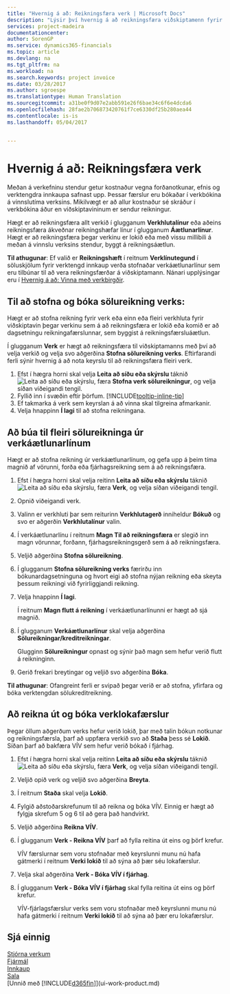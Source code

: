```yaml
---
title: "Hvernig á að: Reikningsfæra verk | Microsoft Docs"
description: "Lýsir því hvernig á að reikningsfæra viðskiptamenn fyrir útgjöld verks á vinnslutíma verksins."
services: project-madeira
documentationcenter: 
author: SorenGP
ms.service: dynamics365-financials
ms.topic: article
ms.devlang: na
ms.tgt_pltfrm: na
ms.workload: na
ms.search.keywords: project invoice
ms.date: 03/28/2017
ms.author: sgroespe
ms.translationtype: Human Translation
ms.sourcegitcommit: a31be0f9d07e2abb591e26f6bae34c6f6e4dcda6
ms.openlocfilehash: 28fae2b706873420761f7ce6330df25b280aea44
ms.contentlocale: is-is
ms.lasthandoff: 05/04/2017


---
```

# <a name="how-to-invoice-jobs"></a>Hvernig á að: Reikningsfæra verk
Meðan á verkefninu stendur getur kostnaður vegna forðanotkunar, efnis og verktengdra innkaupa safnast upp. Þessar færslur eru bókaðar í verkbókina á vinnslutíma verksins. Mikilvægt er að allur kostnaður sé skráður í verkbókina áður en viðskiptavininum er sendur reikningur.

Hægt er að reikningsfæra allt verkið í glugganum **Verkhlutalínur** eða aðeins reikningsfæra ákveðnar reikningshæfar línur í glugganum **Áætlunarlínur**. Hægt er að reikningsfæra þegar verkinu er lokið eða með vissu millibili á meðan á vinnslu verksins stendur, byggt á reikningsáætlun.

**Til athugunar**: Ef valið er **Reikningshæft** í reitnum **Verklínutegund** í söluskjölum fyrir verktengd innkaup verða stofnaðar verkáætlunarlínur sem eru tilbúnar til að vera reikningsfærðar á viðskiptamann. Nánari upplýsingar eru í [Hvernig á að: Vinna með verkbirgðir](projects-how-manage-project-supplies.md).

## <a name="to-create-and-post-a-job-sales-invoice"></a>Til að stofna og bóka sölureikning verks:
Hægt er að stofna reikning fyrir verk eða einn eða fleiri verkhluta fyrir viðskiptavin þegar verkinu sem á að reikningsfæra er lokið eða komið er að dagsetningu reikningafærslunnar, sem byggist á reikningsfærsluáætlun.

Í glugganum **Verk** er hægt að reikningsfæra til viðskiptamanns með því að velja verkið og velja svo aðgerðina **Stofna sölureikning verks**. Eftirfarandi ferli sýnir hvernig á að nota keyrslu til að reikningsfæra fleiri verk.  

1. Efst í hægra horni skal velja **Leita að síðu eða skýrslu** táknið ![Leita að síðu eða skýrslu](media/ui-search/search_small.png "Leita að síðu eða skýrslu táknið"), færa **Stofna verk sölureikningur**, og velja síðan viðeigandi tengil.  
2. Fyllið inn í svæðin eftir þörfum. [!INCLUDE[tooltip-inline-tip](includes/tooltip-inline-tip_md.md)]
3. Ef takmarka á verk sem keyrslan á að vinna skal tilgreina afmarkanir.
4. Velja hnappinn **Í lagi** til að stofna reikningana.  

## <a name="to-create-multiple-job-sales-invoices-from-job-planning-lines"></a>Að búa til fleiri sölureikninga úr verkáætlunarlínum
Hægt er að stofna reikning úr verkáætlunarlínum, og gefa upp á þeim tíma magnið af vörunni, forða eða fjárhagsreikning sem á að reikningsfæra.

1. Efst í hægra horni skal velja reitinn **Leita að síðu eða skýrslu** táknið ![Leita að síðu eða skýrslu](media/ui-search/search_small.png "Leita að síðu eða skýrslu táknið"), færa **Verk**, og velja síðan viðeigandi tengil.
2. Opnið viðeigandi verk.
3. Valinn er verkhluti þar sem reiturinn **Verkhlutagerð** inniheldur **Bókuð** og svo er aðgerðin **Verkhlutalínur** valin.  
4. Í verkáætlunarlínu í reitnum **Magn Til að reikningsfæra** er slegið inn magn vörunnar, forðann, fjárhagsreikningsgerð sem á að reikningsfæra.  
5. Veljið aðgerðina **Stofna sölureikning**.
6. Í glugganum **Stofna sölureikning verks** færirðu inn bókunardagsetninguna og hvort eigi að stofna nýjan reikning eða skeyta þessum reikningi við fyrirliggjandi reikning.
7. Velja hnappinn **Í lagi**.  

    Í reitnum **Magn flutt á reikning** í verkáætlunarlínunni er hægt að sjá magnið.
8. Í glugganum **Verkáætlunarlínur** skal velja aðgerðina **Sölureikningar/kreditreikningar**.

    Glugginn **Sölureikningur** opnast og sýnir það magn sem hefur verið flutt á reikninginn.  
9. Gerið frekari breytingar og veljið svo aðgerðina **Bóka**.

**Til athugunar**: Ofangreint ferli er svipað þegar verið er að stofna, yfirfara og bóka verktengdan sölukreditreikning.

## <a name="to-calculate-and-post-job-completion-entries"></a>Að reikna út og bóka verklokafærslur
Þegar öllum aðgerðum verks hefur verið lokið, þar með talin bókun notkunar og reikningsfærsla, þarf að uppfæra verkið svo að **Staða** þess sé **Lokið**. Síðan þarf að bakfæra VÍV sem hefur verið bókað í fjárhag.

1. Efst í hægra horni skal velja reitinn **Leita að síðu eða skýrslu** táknið ![Leita að síðu eða skýrslu](media/ui-search/search_small.png "Leita að síðu eða skýrslu táknið"), færa **Verk**, og velja síðan viðeigandi tengil.  
2. Veljið opið verk og veljið svo aðgerðina **Breyta**.
3. Í reitnum **Staða** skal velja **Lokið**.
4. Fylgið aðstoðarskrefunum til að reikna og bóka VÍV. Einnig er hægt að fylgja skrefum 5 og 6 til að gera það handvirkt.  
5. Veljið aðgerðina **Reikna VÍV**.
6. Í glugganum **Verk - Reikna VÍV** þarf að fylla reitina út eins og þörf krefur.  

     VÍV færslurnar sem voru stofnaðar með keyrslunni munu nú hafa gátmerki í reitnum **Verki lokið** til að sýna að þær séu lokafærslur.  
7. Velja skal aðgerðina **Verk - Bóka VÍV í fjárhag**.
8. Í glugganum **Verk - Bóka VÍV í fjárhag** skal fylla reitina út eins og þörf krefur.  

     VÍV-fjárlagsfærslur verks sem voru stofnaðar með keyrslunni munu nú hafa gátmerki í reitnum **Verki lokið** til að sýna að þær eru lokafærslur.

## <a name="see-also"></a>Sjá einnig
[Stjórna verkum](projects-manage-projects.md)  
[Fjármál](finance.md)  
[Innkaup](purchasing-manage-purchasing.md)         
[Sala](sales-manage-sales.md)      
[Unnið með [!INCLUDE[d365fin](includes/d365fin_md.md)]](ui-work-product.md)  

